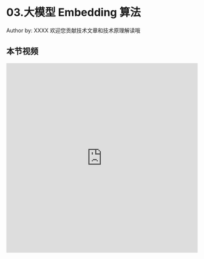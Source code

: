 <!--Copyright © ZOMI 适用于[License](https://github.com/Infrasys-AI/AIInfra)版权许可-->

# 03.大模型 Embedding 算法

Author by:  XXXX
欢迎您贡献技术文章和技术原理解读哦

## 本节视频

<html>
<iframe src="https://player.bilibili.com/player.html?isOutside=true&aid=114637458838326&bvid=BV1SSTgzLEzf&cid=30358834999&p=1&as_wide=1&high_quality=1&danmaku=0&t=30&autoplay=0" width="100%" height="500" scrolling="no" border="0" frameborder="no" framespacing="0" allowfullscreen="true"> </iframe>
</html>
